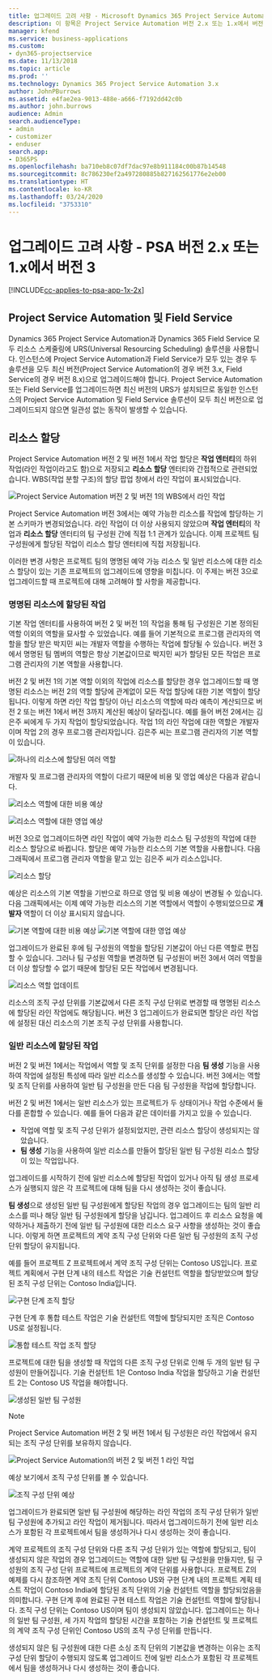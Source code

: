 ```yaml
---
title: 업그레이드 고려 사항 - Microsoft Dynamics 365 Project Service Automation 버전 2.x or 1.x에서 버전 3
description: 이 항목은 Project Service Automation 버전 2.x 또는 1.x에서 버전 3으로 업그레이드할 때 고려해야 할 사항에 대한 정보를 제공합니다.
manager: kfend
ms.service: business-applications
ms.custom:
- dyn365-projectservice
ms.date: 11/13/2018
ms.topic: article
ms.prod: ''
ms.technology: Dynamics 365 Project Service Automation 3.x
author: JohnPBurrows
ms.assetid: e4fae2ea-9013-488e-a666-f7192dd42c0b
ms.author: john.burrows
audience: Admin
search.audienceType:
- admin
- customizer
- enduser
search.app:
- D365PS
ms.openlocfilehash: ba710eb8c07df7dac97e8b911184c00b87b14548
ms.sourcegitcommit: 8c786230ef2a497280885b827162561776e2eb00
ms.translationtype: HT
ms.contentlocale: ko-KR
ms.lasthandoff: 03/24/2020
ms.locfileid: "3753310"
---
```

# <a name="upgrade-considerations---psa-version-2x-or-1x-to-version-3"></a>업그레이드 고려 사항 - PSA 버전 2.x 또는 1.x에서 버전 3
[!INCLUDE[cc-applies-to-psa-app-1x-2x](../includes/cc-applies-to-psa-app-1x-2x.md)]

## <a name="project-service-automation-and-field-service"></a>Project Service Automation 및 Field Service
Dynamics 365 Project Service Automation과 Dynamics 365 Field Service 모두 리소스 스케줄링에 URS(Universal Resourcing Scheduling) 솔루션을 사용합니다. 인스턴스에 Project Service Automation과 Field Service가 모두 있는 경우 두 솔루션을 모두 최신 버전(Project Service Automation의 경우 버전 3.x, Field Service의 경우 버전 8.x)으로 업그레이드해야 합니다. Project Service Automation 또는 Field Service를 업그레이드하면 최신 버전의 URS가 설치되므로 동일한 인스턴스의 Project Service Automation 및 Field Service 솔루션이 모두 최신 버전으로 업그레이드되지 않으면 일관성 없는 동작이 발생할 수 있습니다.

## <a name="resource-assignments"></a>리소스 할당
Project Service Automation 버전 2 및 버전 1에서 작업 할당은 **작업 엔터티**의 하위 작업(라인 작업이라고도 함)으로 저장되고 **리소스 할당** 엔터티와 간접적으로 관련되었습니다. WBS(작업 분할 구조)의 할당 팝업 창에서 라인 작업이 표시되었습니다.

![Project Service Automation 버전 2 및 버전 1의 WBS에서 라인 작업](media/upgrade-line-task-01.png)

Project Service Automation 버전 3에서는 예약 가능한 리소스를 작업에 할당하는 기본 스키마가 변경되었습니다. 라인 작업이 더 이상 사용되지 않았으며 **작업 엔터티**의 작업과 **리소스 할당** 엔터티의 팀 구성원 간에 직접 1:1 관계가 있습니다. 이제 프로젝트 팀 구성원에게 할당된 작업이 리소스 할당 엔터티에 직접 저장됩니다.  

이러한 변경 사항은 프로젝트 팀의 명명된 예약 가능 리소스 및 일반 리소스에 대한 리소스 할당이 있는 기존 프로젝트의 업그레이드에 영향을 미칩니다. 이 주제는 버전 3으로 업그레이드할 때 프로젝트에 대해 고려해야 할 사항을 제공합니다. 

### <a name="tasks-assigned-to-named-resources"></a>명명된 리소스에 할당된 작업
기본 작업 엔터티를 사용하여 버전 2 및 버전 1의 작업을 통해 팀 구성원은 기본 정의된 역할 이외의 역할을 묘사할 수 있었습니다. 예를 들어 기본적으로 프로그램 관리자의 역할을 할당 받은 박지민 씨는 개발자 역할을 수행하는 작업에 할당될 수 있습니다. 버전 3에서 명명된 팀 멤버의 역할은 항상 기본값이므로 박지민 씨가 할당된 모든 작업은 프로그램 관리자의 기본 역할을 사용합니다.

버전 2 및 버전 1의 기본 역할 이외의 작업에 리소스를 할당한 경우 업그레이드할 때 명명된 리소스는 버전 2의 역할 할당에 관계없이 모든 작업 할당에 대한 기본 역할이 할당됩니다. 이렇게 하면 라인 작업 할당이 아닌 리소스의 역할에 따라 예측이 계산되므로 버전 2 또는 버전 1에서 버전 3까지 계산된 예상이 달라집니다. 예를 들어 버전 2에서는 김은주 씨에게 두 가지 작업이 할당되었습니다. 작업 1의 라인 작업에 대한 역할은 개발자이며 작업 2의 경우 프로그램 관리자입니다. 김은주 씨는 프로그램 관리자의 기본 역할이 있습니다.

![하나의 리소스에 할당된 여러 역할](media/upgrade-multiple-roles-02.png)

개발자 및 프로그램 관리자의 역할이 다르기 때문에 비용 및 영업 예상은 다음과 같습니다.

![리소스 역할에 대한 비용 예상](media/upggrade-cost-estimates-03.png)

![리소스 역할에 대한 영업 예상](media/upgrade-sales-estimates-04.png)

버전 3으로 업그레이드하면 라인 작업이 예약 가능한 리소스 팀 구성원의 작업에 대한 리소스 할당으로 바뀝니다. 할당은 예약 가능한 리소스의 기본 역할을 사용합니다. 다음 그래픽에서 프로그램 관리자 역할을 맡고 있는 김은주 씨가 리소스입니다.

![리소스 할당](media/resource-assignment-v2-05.png)

예상은 리소스의 기본 역할을 기반으로 하므로 영업 및 비용 예상이 변경될 수 있습니다. 다음 그래픽에서는 이제 예약 가능한 리소스의 기본 역할에서 역할이 수행되었으므로 **개발자** 역할이 더 이상 표시되지 않습니다.

![기본 역할에 대한 비용 예상](media/resource-assignment-cost-estimate-06.png)
![기본 역할에 대한 영업 예상](media/resource-assignment-sales-estimate-07.png)

업그레이드가 완료된 후에 팀 구성원의 역할을 할당된 기본값이 아닌 다른 역할로 편집할 수 있습니다. 그러나 팀 구성원 역할을 변경하면 팀 구성원이 버전 3에서 여러 역할을 더 이상 할당할 수 없기 때문에 할당된 모든 작업에서 변경됩니다.

![리소스 역할 업데이트](media/resource-role-assignment-08.png)

리소스의 조직 구성 단위를 기본값에서 다른 조직 구성 단위로 변경할 때 명명된 리소스에 할당된 라인 작업에도 해당됩니다. 버전 3 업그레이드가 완료되면 할당은 라인 작업에 설정된 대신 리소스의 기본 조직 구성 단위를 사용합니다.

### <a name="tasks-assigned-to-generic-resources"></a>일반 리소스에 할당된 작업
버전 2 및 버전 1에서는 작업에서 역할 및 조직 단위를 설정한 다음 **팀 생성** 기능을 사용하여 작업에 설정된 특성에 따라 일반 리소스를 생성할 수 있습니다. 버전 3에서는 역할 및 조직 단위를 사용하여 일반 팀 구성원을 만든 다음 팀 구성원을 작업에 할당합니다.

버전 2 및 버전 1에서는 일반 리소스가 있는 프로젝트가 두 상태이거나 작업 수준에서 둘 다를 혼합할 수 있습니다. 예를 들어 다음과 같은 데이터를 가지고 있을 수 있습니다.

- 작업에 역할 및 조직 구성 단위가 설정되었지만, 관련 리소스 할당이 생성되지는 않았습니다.
- **팀 생성** 기능을 사용하여 일반 리소스를 만들어 할당된 일반 팀 구성원 리소스 할당이 있는 작업입니다.

업그레이드를 시작하기 전에 일반 리소스에 할당된 작업이 있거나 아직 팀 생성 프로세스가 실행되지 않은 각 프로젝트에 대해 팀을 다시 생성하는 것이 좋습니다.

**팀 생성**으로 생성된 일반 팀 구성원에게 할당된 작업의 경우 업그레이드는 팀의 일반 리소스를 떠나 해당 일반 팀 구성원에게 할당을 남깁니다. 업그레이드 후 리소스 요청을 예약하거나 제출하기 전에 일반 팀 구성원에 대한 리소스 요구 사항을 생성하는 것이 좋습니다. 이렇게 하면 프로젝트의 계약 조직 구성 단위와 다른 일반 팀 구성원의 조직 구성 단위 할당이 유지됩니다.

예를 들어 프로젝트 Z 프로젝트에서 계약 조직 구성 단위는 Contoso US입니다. 프로젝트 계획에서 구현 단계 내의 테스트 작업은 기술 컨설턴트 역할을 할당받았으며 할당된 조직 구성 단위는 Contoso India입니다.

![구현 단계 조직 할당](media/org-unit-assignment-09.png)

구현 단계 후 통합 테스트 작업은 기술 컨설턴트 역할에 할당되지만 조직은 Contoso US로 설정됩니다.  

![통합 테스트 작업 조직 할당](media/org-unit-generate-team-10.png)

프로젝트에 대한 팀을 생성할 때 작업의 다른 조직 구성 단위로 인해 두 개의 일반 팀 구성원이 만들어집니다. 기술 컨설턴트 1은 Contoso India 작업을 할당하고 기술 컨설턴트 2는 Contoso US 작업을 해야합니다.  

![생성된 일반 팀 구성원](media/org-unit-assignments-multiple-resources-11.png)

> [!NOTE]
> Project Service Automation 버전 2 및 버전 1에서 팀 구성원은 라인 작업에서 유지되는 조직 구성 단위를 보유하지 않습니다.

![Project Service Automation의 버전 2 및 버전 1 라인 작업](media/line-tasks-12.png)

예상 보기에서 조직 구성 단위를 볼 수 있습니다. 

![조직 구성 단위 예상](media/org-unit-estimates-view-13.png)
 
업그레이드가 완료되면 일반 팀 구성원에 해당하는 라인 작업의 조직 구성 단위가 일반 팀 구성원에 추가되고 라인 작업이 제거됩니다. 따라서 업그레이드하기 전에 일반 리소스가 포함된 각 프로젝트에서 팀을 생성하거나 다시 생성하는 것이 좋습니다.

계약 프로젝트의 조직 구성 단위와 다른 조직 구성 단위가 있는 역할에 할당되고, 팀이 생성되지 않은 작업의 경우 업그레이드는 역할에 대한 일반 팀 구성원을 만들지만, 팀 구성원의 조직 구성 단위 프로젝트에 프로젝트의 계약 단위를 사용합니다. 프로젝트 Z의 예제를 다시 참조하면 계약 조직 단위 Contoso US와 구현 단계 내의 프로젝트 계획 테스트 작업이 Contoso India에 할당된 조직 단위의 기술 컨설턴트 역할을 할당되었음을 의미합니다. 구현 단계 후에 완료된 구현 테스트 작업은 기술 컨설턴트 역할에 할당됩니다. 조직 구성 단위는 Contoso US이며 팀이 생성되지 않았습니다. 업그레이드는 하나의 일반 팀 구성원, 세 가지 작업의 할당된 시간을 포함하는 기술 컨설턴트 및 프로젝트의 계약 조직 구성 단위인 Contoso US의 조직 구성 단위를 만듭니다.   
 
생성되지 않은 팀 구성원에 대한 다른 소싱 조직 단위의 기본값을 변경하는 이유는 조직 구성 단위 할당이 수행되지 않도록 업그레이드 전에 일반 리소스가 포함된 각 프로젝트에서 팀을 생성하거나 다시 생성하는 것이 좋습니다.

